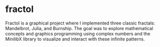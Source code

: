 # fractol
Fractol is a graphical project where I implemented three classic fractals: Mandelbrot, Julia, and Burnship. The goal was to explore mathematical concepts and graphics programming using complex numbers and the MinilibX library to visualize and interact with these infinite patterns.
